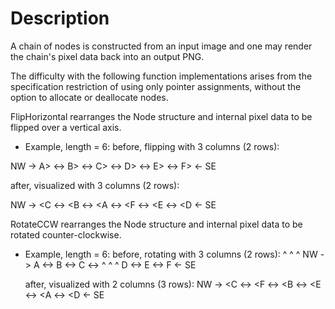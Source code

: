 # Description

A chain of nodes is constructed from an input image and one may render the chain's pixel data back into an output PNG. 

The difficulty with the following function implementations arises from the specification restriction of using only pointer assignments, without the option to allocate or deallocate nodes.

FlipHorizontal rearranges the Node structure and internal pixel data to be flipped over a vertical axis.
- Example, length = 6:
  before, flipping with 3 columns (2 rows):

NW -> A> <-> B> <-> C> <->
      D> <-> E> <-> F> <- SE

  after, visualized with 3 columns (2 rows):

NW -> <C <-> <B <-> <A <->
      <F <-> <E <-> <D <- SE

RotateCCW rearranges the Node structure and internal pixel data to be rotated counter-clockwise.

- Example, length = 6:
  before, rotating with 3 columns (2 rows):
             ^     ^     ^
       NW -> A <-> B <-> C <->
             ^     ^     ^
             D <-> E <-> F <- SE
 
   after, visualized with 2 columns (3 rows):
       NW -> <C <-> <F <->
             <B <-> <E <->
             <A <-> <D <- SE



